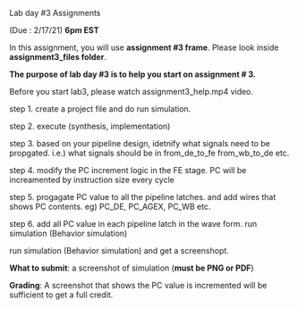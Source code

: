 Lab day #3  Assignments 

(Due : 2/17/21) **6pm EST**



In this assignment, you will use **assignment #3 frame**. Please look inside **assignment3_files folder**.

**The purpose of lab day #3 is to help you start on assignment # 3.** 

Before you start lab3, please watch assignment3_help.mp4 video. 

step 1. create a project file and do run simulation.  

step 2. execute (synthesis, implementation)

step 3. based on your pipeline design, idetnify what signals need to be propgated. 
i.e.) what signals should be in from_de_to_fe from_wb_to_de etc. 


step 4. modify the PC increment logic in the FE stage. 
PC will be increamented by instruction size every cycle 

step 5. progagate PC value to all the pipeline latches. 
and add wires that shows PC contents. eg) PC_DE, PC_AGEX, PC_WB etc. 

step 6. add all PC value in each pipeline latch in the wave form. 
run simulation (Behavior simulation) 


run simulation (Behavior simulation) and get a screenshopt. 
 
**What to submit**: a screenshot of simulation (**must be PNG or PDF**)

**Grading**: A screenshot that shows the PC value is incremented will be sufficient to get a full credit. 



